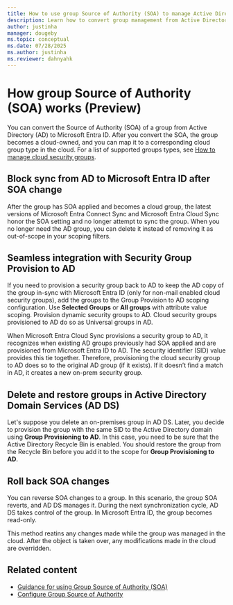 ```yaml
---
title: How to use group Source of Authority (SOA) to manage Active Directory groups in Microsoft Entra ID (Preview)
description: Learn how to convert group management from Active Directory to Microsoft Entra ID using group source of authority (SOA).
author: justinha
manager: dougeby
ms.topic: conceptual
ms.date: 07/28/2025
ms.author: justinha
ms.reviewer: dahnyahk
---
```

# How group Source of Authority (SOA) works (Preview)

You can convert the Source of Authority (SOA) of a group from Active Directory (AD) to Microsoft Entra ID. After you convert the SOA, the group becomes a cloud-owned, and you can map it to a corresponding cloud group type in the cloud. For a list of supported groups types, see [How to manage cloud security groups](concept-group-source-of-authority-guidance.md#how-to-manage-cloud-security-groups).

## Block sync from AD to Microsoft Entra ID after SOA change

After the group has SOA applied and becomes a cloud group, the latest versions of Microsoft Entra Connect Sync and Microsoft Entra Cloud Sync honor the SOA setting and no longer attempt to sync the group. When you no longer need the AD group, you can delete it instead of removing it as out-of-scope in your scoping filters.

## Seamless integration with Security Group Provision to AD

If you need to provision a security group back to AD to keep the AD copy of the group in-sync with Microsoft Entra ID (only for non-mail enabled cloud security groups), add the groups to the Group Provision to AD scoping configuration. Use **Selected Groups** or **All groups** with attribute value scoping. Provision dynamic security groups to AD. Cloud security groups provisioned to AD do so as Universal groups in AD.

When Microsoft Entra Cloud Sync provisions a security group to AD, it recognizes when existing AD groups previously had SOA applied and are provisioned from Microsoft Entra ID to AD. The security identifier (SID) value provides this tie together. Therefore, provisioning the cloud security group to AD does so to the original AD group (if it exists). If it doesn’t find a match in AD, it creates a new on-prem security group.

## Delete and restore groups in Active Directory Domain Services (AD DS)

Let's suppose you delete an on-premises group in AD DS. Later, you decide to provision the group with the same SID to the Active Directory domain using **Group Provisioning to AD**. In this case, you need to be sure that the Active Directory Recycle Bin is enabled. You should restore the group from the Recycle Bin before you add it to the scope for **Group Provisioning to AD**.

## Roll back SOA changes

You can reverse SOA changes to a group. In this scenario, the group SOA reverts, and AD DS manages it. During the next synchronization cycle, AD DS takes control of the group. In Microsoft Entra ID, the group becomes read-only. 

This method reatins any changes made while the group was managed in the cloud. After the object is taken over, any modifications made in the cloud are overridden.

## Related content

- [Guidance for using Group Source of Authority (SOA)](concept-group-source-of-authority-guidance.md)
- [Configure Group Source of Authority](how-to-group-source-of-authority-configure.md)
